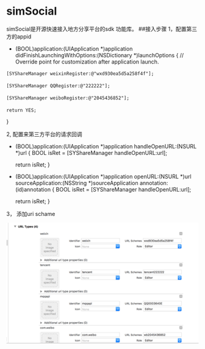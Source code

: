 # simSocial
simSocial是开源快速接入地方分享平台的sdk 功能库。
##接入步骤
1，配置第三方的appid
   - (BOOL)application:(UIApplication *)application didFinishLaunchingWithOptions:(NSDictionary *)launchOptions {
    // Override point for customization after application launch.

    [SYShareManager weixinRegister:@"wxd930ea5d5a258f4f"];
    
    [SYShareManager QQRegister:@"222222"];
    
    [SYShareManager weiboRegister:@"2045436852"];

    return YES;
}

2, 配置来第三方平台的请求回调
  - (BOOL)application:(UIApplication *)application handleOpenURL:(NSURL *)url
{
    BOOL isRet = [SYShareManager handleOpenURL:url];

    return isRet;
}


- (BOOL)application:(UIApplication *)application openURL:(NSURL *)url sourceApplication:(NSString *)sourceApplication annotation:(id)annotation
{
    BOOL isRet = [SYShareManager handleOpenURL:url];


    return isRet;
}

3， 添加uri schame

  ![image](https://github.com/aiquantong/simSocial/blob/master/Screen%20Shot%202016-06-04%20at%201.28.45%20PM.png)
  


